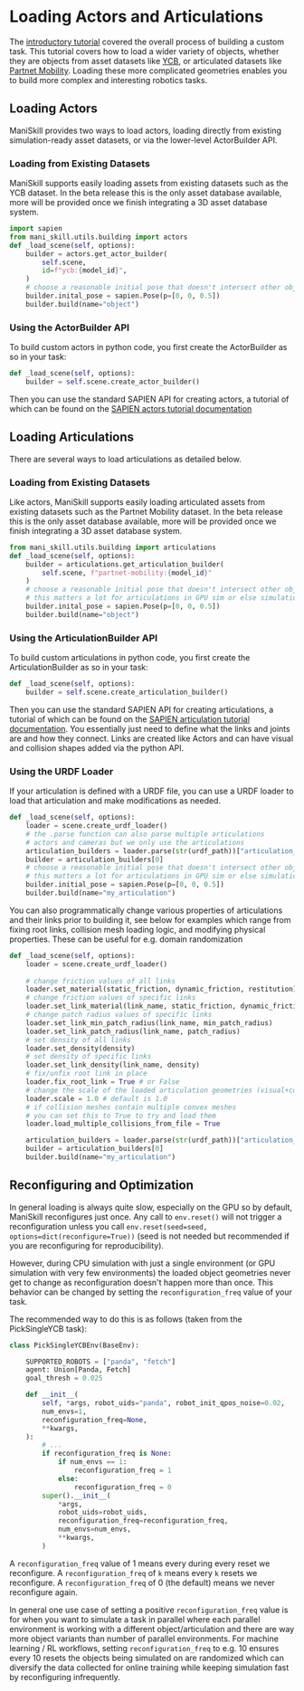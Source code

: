 # Loading Actors and Articulations

The [introductory tutorial](./intro.md) covered the overall process of building a custom task. This tutorial covers how to load a wider variety of objects, whether they are objects from asset datasets like [YCB](https://www.ycbbenchmarks.com/), or articulated datasets like [Partnet Mobility](https://sapien.ucsd.edu/browse). Loading these more complicated geometries enables you to build more complex and interesting robotics tasks.

## Loading Actors

ManiSkill provides two ways to load actors, loading directly from existing simulation-ready asset datasets, or via the lower-level ActorBuilder API.

### Loading from Existing Datasets

ManiSkill supports easily loading assets from existing datasets such as the YCB dataset. In the beta release this is the only asset database available, more will be provided once we finish integrating a 3D asset database system.

```python
import sapien
from mani_skill.utils.building import actors
def _load_scene(self, options):
    builder = actors.get_actor_builder(
        self.scene,
        id=f"ycb:{model_id}",
    )
    # choose a reasonable initial pose that doesn't intersect other objects
    builder.inital_pose = sapien.Pose(p=[0, 0, 0.5])
    builder.build(name="object")
```

### Using the ActorBuilder API

To build custom actors in python code, you first create the ActorBuilder as so in your task:

```python
def _load_scene(self, options):
    builder = self.scene.create_actor_builder()
```

Then you can use the standard SAPIEN API for creating actors, a tutorial of which can be found on the [SAPIEN actors tutorial documentation](https://sapien.ucsd.edu/docs/latest/tutorial/basic/create_actors.html)

## Loading Articulations

There are several ways to load articulations as detailed below.

### Loading from Existing Datasets

Like actors, ManiSkill supports easily loading articulated assets from existing datasets such as the Partnet Mobility dataset. In the beta release this is the only asset database available, more will be provided once we finish integrating a 3D asset database system.

```python
from mani_skill.utils.building import articulations
def _load_scene(self, options):
    builder = articulations.get_articulation_builder(
        self.scene, f"partnet-mobility:{model_id}"
    )
    # choose a reasonable initial pose that doesn't intersect other objects
    # this matters a lot for articulations in GPU sim or else simulation bugs can occur
    builder.inital_pose = sapien.Pose(p=[0, 0, 0.5])
    builder.build(name="object")
```


### Using the ArticulationBuilder API

To build custom articulations in python code, you first create the ArticulationBuilder as so in your task:

```python
def _load_scene(self, options):
    builder = self.scene.create_articulation_builder()
```

Then you can use the standard SAPIEN API for creating articulations, a tutorial of which can be found on the [SAPIEN articulation tutorial documentation](https://sapien.ucsd.edu/docs/latest/tutorial/basic/create_articulations.html). You essentially just need to define what the links and joints are and how they connect. Links are created like Actors and can have visual and collision shapes added via the python API.

### Using the URDF Loader

If your articulation is defined with a URDF file, you can use a URDF loader to load that articulation and make modifications as needed.

```python
def _load_scene(self, options):
    loader = scene.create_urdf_loader()
    # the .parse function can also parse multiple articulations
    # actors and cameras but we only use the articulations
    articulation_builders = loader.parse(str(urdf_path))["articulation_builders"]
    builder = articulation_builders[0]
    # choose a reasonable initial pose that doesn't intersect other objects
    # this matters a lot for articulations in GPU sim or else simulation bugs can occur
    builder.initial_pose = sapien.Pose(p=[0, 0, 0.5])
    builder.build(name="my_articulation")
```

You can also programmatically change various properties of articulations and their links prior to building it, see below for examples which range from fixing root links, collision mesh loading logic, and modifying physical properties. These can be useful for e.g. domain randomization

```python
def _load_scene(self, options):
    loader = scene.create_urdf_loader()
    
    # change friction values of all links
    loader.set_material(static_friction, dynamic_friction, restitution)
    # change friction values of specific links
    loader.set_link_material(link_name, static_friction, dynamic_friction, restitution)
    # change patch radius values of specific links
    loader.set_link_min_patch_radius(link_name, min_patch_radius)
    loader.set_link_patch_radius(link_name, patch_radius)
    # set density of all links
    loader.set_density(density)
    # set density of specific links
    loader.set_link_density(link_name, density)
    # fix/unfix root link in place
    loader.fix_root_link = True # or False
    # change the scale of the loaded articulation geometries (visual+collision)
    loader.scale = 1.0 # default is 1.0
    # if collision meshes contain multiple convex meshes
    # you can set this to True to try and load them
    loader.load_multiple_collisions_from_file = True

    articulation_builders = loader.parse(str(urdf_path))["articulation_builders"]
    builder = articulation_builders[0]
    builder.build(name="my_articulation")
```

## Reconfiguring and Optimization

In general loading is always quite slow, especially on the GPU so by default, ManiSkill reconfigures just once. Any call to `env.reset()` will not trigger a reconfiguration unless you call `env.reset(seed=seed, options=dict(reconfigure=True))` (seed is not needed but recommended if you are reconfiguring for reproducibility). 

However, during CPU simulation with just a single environment (or GPU simulation with very few environments) the loaded object geometries never get to change as reconfiguration doesn't happen more than once. This behavior can be changed by setting the `reconfiguration_freq` value of your task. 

The recommended way to do this is as follows (taken from the PickSingleYCB task):

```python
class PickSingleYCBEnv(BaseEnv):

    SUPPORTED_ROBOTS = ["panda", "fetch"]
    agent: Union[Panda, Fetch]
    goal_thresh = 0.025

    def __init__(
        self, *args, robot_uids="panda", robot_init_qpos_noise=0.02,
        num_envs=1,
        reconfiguration_freq=None,
        **kwargs,
    ):
        # ...
        if reconfiguration_freq is None:
            if num_envs == 1:
                reconfiguration_freq = 1
            else:
                reconfiguration_freq = 0
        super().__init__(
            *args,
            robot_uids=robot_uids,
            reconfiguration_freq=reconfiguration_freq,
            num_envs=num_envs,
            **kwargs,
        )
```

A `reconfiguration_freq` value of 1 means every during every reset we reconfigure. A `reconfiguration_freq` of `k` means every `k` resets we reconfigure. A `reconfiguration_freq` of 0 (the default) means we never reconfigure again.

In general one use case of setting a positive `reconfiguration_freq` value is for when you want to simulate a task in parallel where each parallel environment is working with a different object/articulation and there are way more object variants than number of parallel environments. For machine learning / RL workflows, setting `reconfiguration_freq` to e.g. 10 ensures every 10 resets the objects being simulated on are randomized which can diversify the data collected for online training while keeping simulation fast by reconfiguring infrequently.
